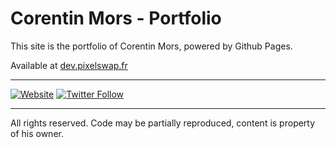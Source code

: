 # Corentin Mors - Portfolio

This site is the portfolio of Corentin Mors, powered by Github Pages.

Available at [dev.pixelswap.fr](https://dev.pixelswap.fr/)

---

[![Website](https://img.shields.io/website-up-down-green-red/https/pixelswap.fr.svg?label=PixelSwap.fr)](https://pixelswap.fr/)
[![Twitter Follow](https://img.shields.io/twitter/follow/mikescops.svg?style=social&label=Follow&style=flat-square)](https://twitter.com/mikescops)

---

All rights reserved. Code may be partially reproduced, content is property of his owner.
